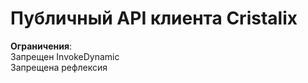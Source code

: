 # Публичный API клиента Cristalix
**Ограничения**:  
Запрещен InvokeDynamic  
Запрещена рефлексия  

